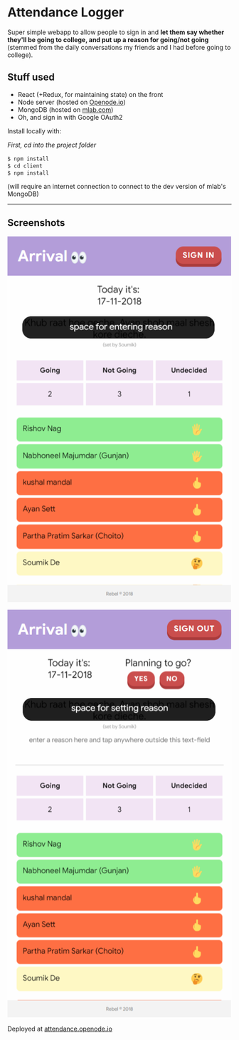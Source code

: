 # Attendance Logger

Super simple webapp to allow people to sign in and **let them say whether they'll be going to college, and put up a reason for going/not going** (stemmed from the daily conversations my friends and I had before going to college).

## Stuff used

 - React (+Redux, for maintaining state) on the front
 - Node server (hosted on [Openode.io](https://www.openode.io/))
 - MongoDB (hosted on [mlab.com](https://www.mlab.com))
 - Oh, and sign in with Google OAuth2

Install locally with:

*First, cd into the project folder*

```
$ npm install
$ cd client
$ npm install
```
(will require an internet connection to connect to the dev version of mlab's MongoDB)

* * *
## Screenshots
![not signed in (cannot say yes/no, cannot set a new reason for going/not going)](https://github.com/nabhoneel/attendance-logger/raw/master/screencapture-attendance-openode-io-2018-11-17-15_09_55.png)

![signed in](https://github.com/nabhoneel/attendance-logger/raw/master/screencapture-attendance-openode-io-2018-11-17-15_14_49.png)

Deployed at [attendance.openode.io](http://attendance.openode.io) 
